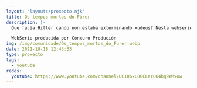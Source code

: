 ```yaml
---
layout: 'layouts/proxecto.njk'
title: Os tempos mortos do Fürer
description: |-
  Que facía Hitler cando non estaba exterminando xudeus? Nesta webserie veremos ó Führer pasar os seus ratos libres máis íntimos e coñeceremos a súa parte máis segreda, adentrándonos nos seus enredos, problemas, risas e sentimentos dende a comedia e a sátira.

  WebSerie producida por Conxuro Produción
img: /img/comunidade/Os_tempos_mortos_do_Furer.webp
date: 2021-10-18 12:43:33
type: proxecto
tags:
  - youtube
redes:
  youtube: https://www.youtube.com/channel/UC106xL8GCLezU64bq9WMxow
---
```


